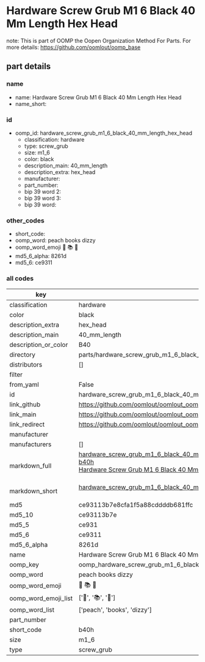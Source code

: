 # Hardware Screw Grub M1 6 Black 40 Mm Length Hex Head  

note: This is part of OOMP the Oopen Organization Method For Parts. For more details: https://github.com/oomlout/oomp_base

##  part details
  







### name
* name: Hardware Screw Grub M1 6 Black 40 Mm Length Hex Head
* name_short: 
### id
* oomp_id: hardware_screw_grub_m1_6_black_40_mm_length_hex_head
  * classification: hardware
  * type: screw_grub
  * size: m1_6
  * color: black
  * description_main: 40_mm_length
  * description_extra: hex_head
  * manufacturer: 
  * part_number: 
  * bip 39 word 2: 
  * bip 39 word 3: 
  * bip 39 word: 

### other_codes
* short_code: 
* oomp_word: peach books dizzy
* oomp_word_emoji :peach: :books: :dizzy:
* md5_6_alpha: 8261d
* md5_6: ce9311









### all codes 
| key | value |  
| --- | --- |  
| classification | hardware |  
| color | black |  
| description_extra | hex_head |  
| description_main | 40_mm_length |  
| description_or_color | B40 |  
| directory | parts/hardware_screw_grub_m1_6_black_40_mm_length_hex_head |  
| distributors | [] |  
| filter |  |  
| from_yaml | False |  
| id | hardware_screw_grub_m1_6_black_40_mm_length_hex_head |  
| link_github | https://github.com/oomlout/oomlout_oomp_version_1_messy/tree/main/parts/hardware_screw_grub_m1_6_black_40_mm_length_hex_head |  
| link_main | https://github.com/oomlout/oomlout_oomp_version_1_messy/tree/main/parts/hardware_screw_grub_m1_6_black_40_mm_length_hex_head |  
| link_redirect | https://github.com/oomlout/oomlout_oomp_version_1_messy/tree/main/parts/hardware_screw_grub_m1_6_black_40_mm_length_hex_head |  
| manufacturer |  |  
| manufacturers | [] |  
| markdown_full | [hardware_screw_grub_m1_6_black_40_mm_length_hex_head](none)<br>[b40h](none)<br>[Hardware Screw Grub M1 6 Black 40 Mm Length Hex Head](none)<br><br> |  
| markdown_short | [hardware_screw_grub_m1_6_black_40_mm_length_hex_head](none)<br><br> |  
| md5 | ce93113b7e8cfa1f5a88cddddb681ffc |  
| md5_10 | ce93113b7e |  
| md5_5 | ce931 |  
| md5_6 | ce9311 |  
| md5_6_alpha | 8261d |  
| name | Hardware Screw Grub M1 6 Black 40 Mm Length Hex Head |  
| oomp_key | oomp_hardware_screw_grub_m1_6_black_40_mm_length_hex_head |  
| oomp_word | peach books dizzy |  
| oomp_word_emoji | :peach: :books: :dizzy: |  
| oomp_word_emoji_list | [':peach:', ':books:', ':dizzy:'] |  
| oomp_word_list | ['peach', 'books', 'dizzy'] |  
| part_number |  |  
| short_code | b40h |  
| size | m1_6 |  
| type | screw_grub |  

